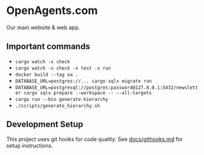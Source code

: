 # OpenAgents.com

Our main website & web app.

## Important commands

- `cargo watch -x check`
- `cargo watch -x check -x test -x run`
- `docker build --tag oa .`
- `DATABASE_URL=postgres://... cargo sqlx migrate run`
- `DATABASE_URL=postgresql://postgres:password@127.0.0.1:5432/newsletter cargo sqlx prepare --workspace -- --all-targets`
- `cargo run --bin generate-hierarchy`
- `./scripts/generate_hierarchy.sh`

## Development Setup

This project uses git hooks for code quality. See [docs/githooks.md](docs/githooks.md) for setup instructions.
